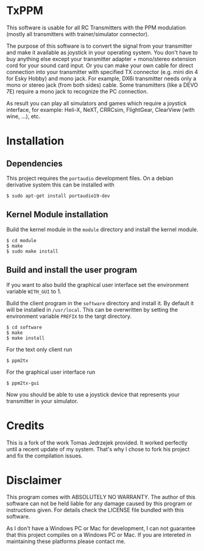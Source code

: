 # TxPPM

This software is usable for all RC Transmitters with the PPM modulation
(mostly all transmitters with trainer/simulator connector).

The purpose of this software is to convert the signal from your transmitter
and make it available as joystick in your operating system.
You don't have to buy anything else except your transmitter
adapter + mono/stereo extension cord for your sound card input.
Or you can make your own cable for direct connection into your transmitter
with specified TX connector (e.g. mini din 4 for Esky Hobby) and mono jack.
For example, DX6i transmitter needs only a mono or stereo jack (from both sides) cable. Some transmitters (like a DEVO 7E) require a mono jack to recognize the
PC connection.

As result you can play all simulators and games which require a joystick interface,
for example: Heli-X, NeXT, CRRCsim, FlightGear, ClearView (with wine, ...), etc.

# Installation

## Dependencies

This project requires the ```portaudio``` development files.
On a debian derivative system this can be installed with
```
$ sudo apt-get install portaudio19-dev
```

## Kernel Module installation

Build the kernel module in the ```module``` directory and install the kernel module.

```
$ cd module
$ make
$ sudo make install
```

## Build and install the user program

If you want to also build the graphical user interface set the environment variable ```WITH_GUI``` to 1.

Build the client program in the ```software``` directory and install it. By default
it will be installed in ```/usr/local```. This can be overwritten by setting
the environment variable ```PREFIX``` to the targt directory.

```
$ cd software
$ make
$ make install
```

For the text only client run
```
$ ppm2tx
```

For the graphical user interface run
```
$ ppm2tx-gui
```

Now you should be able to use a joystick device that represents your transmitter in your simulator.

# Credits

This is a fork of the work Tomas Jedrzejek provided. It worked perfectly
until a recent update of my system. That's why I chose to fork his project and fix the compilation issues.

# Disclaimer

This program comes with ABSOLUTELY NO WARRANTY.
The author of this software can not be held liable for any damage caused by this program or instructions given.
For details check the LICENSE file bundled with this software.

As I don't have a Windows PC or Mac for development, I can not guarantee that this
project compiles on a Windows PC or Mac. If you are intereted in maintaining these
platforms please contact me.
